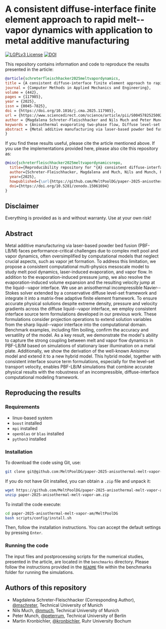 # A consistent diffuse-interface finite element approach to rapid melt--vapor dynamics with application to metal additive manufacturing

[![LGPLv3 License](https://img.shields.io/badge/License-LGPL%20v3-blue.svg)](https://opensource.org/license/lgpl-3-0)
[![DOI](https://zenodo.org/badge/DOI/10.5281/zenodo.15061694.svg)](https://doi.org/10.5281/zenodo.15061694)

This repository contains information and code to reproduce the results presented in the article:
```bibtex
@article{schreterfleischhacker2025meltvapordynamics,
title = {A consistent diffuse-interface finite element approach to rapid melt–vapor dynamics with application to metal additive manufacturing},
journal = {Computer Methods in Applied Mechanics and Engineering},
volume = {442},
pages = {117985},
year = {2025},
issn = {0045-7825},
doi = {https://doi.org/10.1016/j.cma.2025.117985},
url = {https://www.sciencedirect.com/science/article/pii/S0045782525002579},
author = {Magdalena Schreter-Fleischhacker and Nils Much and Peter Munch and Martin Kronbichler and Wolfgang A. Wall and Christoph Meier},
keywords = {Anisothermal evaporating two-phase flow, Diffuse level-set framework, Adaptive finite element method, Melt–vapor interaction, Laser-based powder bed fusion, Metal additive manufacturing},
abstract = {Metal additive manufacturing via laser-based powder bed fusion (PBF-LB/M) faces performance-critical challenges due to complex melt pool and vapor dynamics, often oversimplified by computational models that neglect crucial aspects, such as vapor jet formation. To address this limitation, we propose a consistent computational multi-physics mesoscale model to study melt pool dynamics, laser-induced evaporation, and vapor flow. In addition to the evaporation-induced pressure jump, we also resolve the evaporation-induced volume expansion and the resulting velocity jump at the liquid–vapor interface. We use an anisothermal incompressible Navier–Stokes solver extended by a conservative diffuse level-set framework and integrate it into a matrix-free adaptive finite element framework. To ensure accurate physical solutions despite extreme density, pressure and velocity gradients across the diffuse liquid–vapor interface, we employ consistent interface source term formulations developed in our previous work. These formulations consider projection operations to extend solution variables from the sharp liquid–vapor interface into the computational domain. Benchmark examples, including film boiling, confirm the accuracy and versatility of the model. As a key result, we demonstrate the model’s ability to capture the strong coupling between melt and vapor flow dynamics in PBF-LB/M based on simulations of stationary laser illumination on a metal plate. Additionally, we show the derivation of the well-known Anisimov model and extend it to a new hybrid model. This hybrid model, together with consistent interface source term formulations, especially for the level-set transport velocity, enables PBF-LB/M simulations that combine accurate physical results with the robustness of an incompressible, diffuse-interface computational modeling framework.}
}
```

If you find these results useful, please cite the article mentioned above. If you use the implementations provided here, please also cite this repository as:

```bibtex
@misc{schreterfleischhacker2025meltvapordynamicsrepo,
  title={Reproducibility repository for "{A} consistent diffuse-interface finite element approach to rapid melt--vapor dynamics with application to metal additive manufacturing"},
  author={Schreter-Fleischhacker, Magdalena and Much, Nils and Munch, Peter and Kronbichler, Martin},
  year={2025},
  howpublished={\url{https://github.com/MeltPoolDG/paper-2025-anisothermal-melt-vapor-am}},
  doi={https://doi.org/10.5281/zenodo.15061694}
}
```

## Disclaimer
Everything is provided as is and without warranty. Use at your own risk! 

## Abstract
Metal additive manufacturing via laser-based powder bed fusion (PBF-LB/M) faces performance-critical challenges due to complex melt pool and vapor dynamics, often oversimplified by computational models that neglect crucial aspects, such as vapor jet formation. To address this limitation, we propose a consistent computational multi-physics mesoscale model to study melt pool dynamics, laser-induced evaporation, and vapor flow. In addition to the evaporation-induced pressure jump, we also resolve the evaporation-induced volume expansion and the resulting velocity jump at the liquid--vapor interface. We use an anisothermal incompressible Navier--Stokes solver extended by a conservative diffuse level-set framework and integrate it into a matrix-free adaptive finite element framework. To ensure accurate physical solutions despite extreme density, pressure and velocity gradients across the diffuse liquid--vapor interface, we employ consistent interface source term formulations developed in our previous work. These formulations consider projection operations to extend solution variables from the sharp liquid--vapor interface into the computational domain. Benchmark examples, including film boiling, confirm the accuracy and versatility of the model. As a key result, we demonstrate the model's ability to capture the strong coupling between melt and vapor flow dynamics in PBF-LB/M based on simulations of stationary laser illumination on a metal plate. Additionally, we show the derivation of the well-known Anisimov model and extend it to a new hybrid model. This hybrid model, together with consistent interface source term formulations, especially for the level-set transport velocity, enables PBF-LB/M simulations that combine accurate physical results with the robustness of an incompressible, diffuse-interface computational modeling framework.

## Reproducing the results

### Requirements
- linux-based system
- `boost` installed
- `mpi` installed
- `openblas` or `blas` installed
- `python3` installed

### Installation
To download the code using Git, use:
```bash
git clone git@github.com:MeltPoolDG/paper-2025-anisothermal-melt-vapor-am.git
```

If you do not have Git installed, you can obtain a `.zip` file and unpack it:
```bash
wget https://github.com/MeltPoolDG/paper-2025-anisothermal-melt-vapor-am/archive/main.zip
unzip paper-2025-anisothermal-melt-vapor-am.zip
```

To install the code execute:
```bash
cd paper-2025-anisothermal-melt-vapor-am/MeltPoolDG
bash scripts/config/install.sh
```
Then, follow the installation instructions. You can accept the default settings by pressing `Enter`.

### Running the code
The input files and postprocessing scripts for the numerical studies, presented in the article, are located in the `benchmarks` directory. Please follow the instructions provided in the [`README`](https://github.com/MeltPoolDG/paper-2025-anisothermal-melt-vapor-am/blob/main/benchmarks/README.md) file within the benchmarks folder for running the simulations.

## Authors of this repository
- Magdalena Schreter-Fleischhacker (Corresponding Author), [@mschreter](https://github.com/mschreter), Technical University of Munich
- Nils Much, [@nmuch](https://github.com/nmuch), Technical University of Munich
- Peter Munch, [@peterrum](https://github.com/peterrum), Technical University of Berlin
- Martin Kronbichler, [@kronbichler](https://github.com/kronbichler), Ruhr University Bochum

